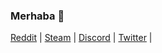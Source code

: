 ### Merhaba 👋

[Reddit](https://www.reddit.com/user/utkusensei) |
[Steam](https://steamcommunity.com/id/tsuquake) |
[Discord](https://discord.gg/6bkK9Nv) |
[Twitter](https://twitter.com/meosbar) |



